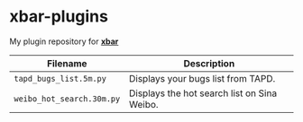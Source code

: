 # xbar-plugins
My plugin repository for [**xbar**](https://github.com/matryer/xbar)

| Filename                  | Description                                 |
|---------------------------|---------------------------------------------|
| `tapd_bugs_list.5m.py`    | Displays your bugs list from TAPD.          |
| `weibo_hot_search.30m.py` | Displays the hot search list on Sina Weibo. |